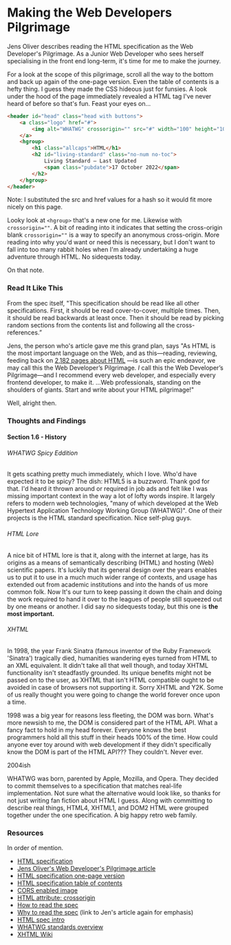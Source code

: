 # Making the Web Developers Pilgrimage

Jens Oliver describes reading the HTML specification as the Web Developer's Pilgrimage. As a Junior Web Developer who sees herself specialising in the front end long-term, it's time for me to make the journey. 

For a look at the scope of this pilgrimage, scroll all the way to the bottom and back up again of the one-page version. Even the table of contents is a hefty thing. I guess they made the CSS hideous just for funsies. A look under the hood of the page immediately revealed a HTML tag I've never heard of before so that's fun. Feast your eyes on... 
```html
<header id="head" class="head with buttons">
    <a class="logo" href="#">
        <img alt="WHATWG" crossorigin="" src="#" width="100" height="100">
    </a>
    <hgroup>
        <h1 class="allcaps">HTML</h1>
        <h2 id="living-standard" class="no-num no-toc">
            Living Standard — Last Updated
            <span class="pubdate">17 October 2022</span>
        </h2>
    </hgroup>
</header>
```
Note: I substituted the src and href values for a hash so it would fit more nicely on this page.

Looky look at `<hgroup>` that's a new one for me. Likewise with `crossorigin=""`. A bit of reading into it indicates that setting the cross-origin blank `crossorigin=""` is a way to specify an anonymous cross-origin. More reading into why you'd want or need this is necessary, but I don't want to fall into too many rabbit holes when I'm already undertaking a huge adventure through HTML. No sidequests today.  

On that note.

### Read It Like This

From the spec itself, "This specification should be read like all other specifications. First, it should be read cover-to-cover, multiple times. Then, it should be read backwards at least once. Then it should be read by picking random sections from the contents list and following all the cross-references.” 

Jens, the person who's article gave me this grand plan, says "As HTML is the most important language on the Web, and as this—reading, reviewing, feeding back on [2,182 pages about HTML](https://docs.google.com/gview?url=https://html.spec.whatwg.org/print.pdf&hl=en) —is such an epic endeavor, we may call this the Web Developer’s Pilgrimage. *I* call this the Web Developer’s Pilgrimage—and I recommend every web developer, and especially every frontend developer, to make it.
...Web professionals, standing on the shoulders of giants. Start and write about your HTML pilgrimage!"

Well, alright then. 

### Thoughts and Findings 

#### Section 1.6 - History



###### WHATWG Spicy Eddition 

It gets scathing pretty much immediately, which I love. Who'd have expected it to be spicy? The dish: HTML5 is a buzzword. Thank god for that. I'd heard it thrown around or required in job ads and felt like I was missing important context in the way a lot of lofty words inspire. It largely refers to modern web technologies, "many of which developed at the Web Hypertext Application Technology Working Group (WHATWG)". One of their projects is the HTML standard specification. Nice self-plug guys. 

###### HTML Lore 

A nice bit of HTML lore is that it, along with the internet at large, has its origins as a means of semantically describing (HTML) and hosting (Web) scientific papers. It's luckily that its general design over the years enables us to put it to use in a much much wider range of contexts, and usage has extended out from academic institutions and into the hands of us more common folk. Now It's our turn to keep passing it down the chain and doing the work required to hand it over to the leagues of people still squeezed out by one means or another. I did say no sidequests today, but this one is **the most important.** 

###### XHTML 

In 1998, the year Frank Sinatra (famous inventor of the Ruby Framework 'Sinatra') tragically died, humanities wandering eyes turned from HTML to an XML equivalent. It didn't take all that well though, and today XHTML functionality isn't steadfastly grounded. Its unique benefits might not be passed on to the user, as XHTML that isn't HTML compatible ought to be avoided in case of browsers not supporting it. Sorry XHTML and Y2K. Some of us really thought you were going to change the world forever once upon a time.

1998 was a big year for reasons less fleeting, the DOM was born. What's more newsish to me, the DOM is considered part of the HTML API. What a fancy fact to hold in my head forever. Everyone knows the best programmers hold all this stuff in their heads 100% of the time. How could anyone ever toy around with web development if they didn't specifically know the DOM is part of the HTML API??? They couldn't. Never ever. 

2004ish

WHATWG was born, parented by Apple, Mozilla, and Opera. They decided to commit themselves to a specification that matches real-life implementation. Not sure what the alternative would look like, so thanks for not just writing fan fiction about HTML I guess. Along with committing to describe real things, HTML4, XHTML1, and DOM2 HTML were grouped together under the one specification. A big happy retro web family. 
 
### Resources 

In order of mention.

- [HTML specification](https://html.spec.whatwg.org/multipage)
- [Jens Oliver's Web Developer's Pilgrimage article](https://meiert.com/en/blog/web-developer-pilgrimage/)
- [HTML specification one-page version](https://html.spec.whatwg.org/)
- [HTML specification table of contents](https://html.spec.whatwg.org/multipage/#toc-introduction)
- [CORS enabled image](https://developer.mozilla.org/en-US/docs/Web/HTML/CORS_enabled_image)
- [HTML attribute: crossorigin](https://developer.mozilla.org/en-US/docs/Web/HTML/Attributes/crossorigin)
- [How to read the spec](https://html.spec.whatwg.org/multipage/introduction.html#how-to-read-this-specification)
- [Why to read the spec](https://meiert.com/en/blog/web-developer-pilgrimage/) (link to Jen's article again for emphasis)
- [HTML spec intro](https://html.spec.whatwg.org/multipage/introduction.html#introduction)
- [WHATWG standards overview](https://spec.whatwg.org/)
- [XHTML Wiki](https://en.wikipedia.org/wiki/XHTML)